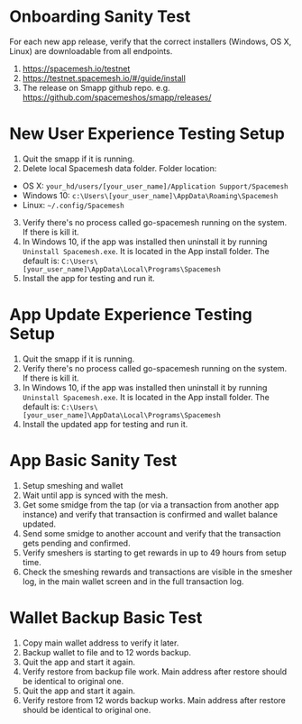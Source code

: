 # Onboarding Sanity Test
For each new app release, verify that the correct installers (Windows, OS X, Linux) are downloadable from all endpoints.
1. https://spacemesh.io/testnet
2. https://testnet.spacemesh.io/#/guide/install
3. The release on Smapp github repo. e.g. https://github.com/spacemeshos/smapp/releases/

# New User Experience Testing Setup
1. Quit the smapp if it is running.
2. Delete local Spacemesh data folder. Folder location:
  - OS X: `your_hd/users/[your_user_name]/Application Support/Spacemesh`
  - Windows 10: `c:\Users\[your_user_name]\AppData\Roaming\Spacemesh`
  - Linux: `~/.config/Spacemesh`
3. Verify there's no process called go-spacemesh running on the system. If there is kill it.
4. In Windows 10, if the app was installed then uninstall it by running `Uninstall Spacemesh.exe`. It is located in the App install folder. The default is: `C:\Users\[your_user_name]\AppData\Local\Programs\Spacemesh`
5. Install the app for testing and run it.

# App Update Experience Testing Setup
1. Quit the smapp if it is running.
2. Verify there's no process called go-spacemesh running on the system. If there is kill it.
3. In Windows 10, if the app was installed then uninstall it by running `Uninstall Spacemesh.exe`. It is located in the App install folder. The default is: `C:\Users\[your_user_name]\AppData\Local\Programs\Spacemesh`
4. Install the updated app for testing and run it.

# App Basic Sanity Test
1. Setup smeshing and wallet
2. Wait until app is synced with the mesh.
3. Get some smidge from the tap (or via a transaction from another app instance) and verify that transaction is confirmed and wallet balance updated.
4. Send some smidge to another account and verify that the transaction gets pending and confirmed.
5. Verify smeshers is starting to get rewards in up to 49 hours from setup time.
6. Check the smeshing rewards and transactions are visible in the smesher log, in the main wallet screen and in the full transaction log.

# Wallet Backup Basic Test
1. Copy main wallet address to verify it later.
2. Backup wallet to file and to 12 words backup.
3. Quit the app and start it again.
4. Verify restore from backup file work. Main address after restore should be identical to original one.
5. Quit the app and start it again.
6. Verify restore from 12 words backup works. Main address after restore should be identical to original one.

